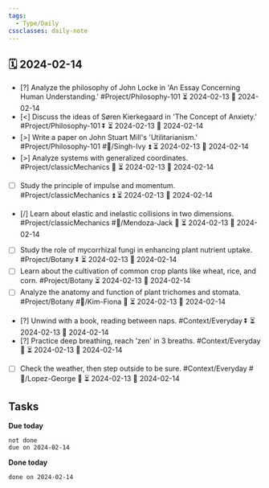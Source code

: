 ```yaml
---
tags:
  - Type/Daily
cssclasses: daily-note
---
```


## 🗓️ 2024-02-14

- [?] Analyze the philosophy of John Locke in 'An Essay Concerning Human Understanding.' #Project/Philosophy-101 ⏳ 2024-02-13 📅 2024-02-14
- [<] Discuss the ideas of Søren Kierkegaard in 'The Concept of Anxiety.' #Project/Philosophy-101 ⏬ ⏳ 2024-02-13 📅 2024-02-14
- [>] Write a paper on John Stuart Mill's 'Utilitarianism.' #Project/Philosophy-101 #👤/Singh-Ivy ⏫ ⏳ 2024-02-13 📅 2024-02-14
- [>] Analyze systems with generalized coordinates. #Project/classicMechanics 🔺 ⏳ 2024-02-13 📅 2024-02-14
- [ ] Study the principle of impulse and momentum. #Project/classicMechanics ⏫ ⏳ 2024-02-13 📅 2024-02-14
- [/] Learn about elastic and inelastic collisions in two dimensions. #Project/classicMechanics #👤/Mendoza-Jack 🔽 ⏳ 2024-02-13 📅 2024-02-14
- [ ] Study the role of mycorrhizal fungi in enhancing plant nutrient uptake. #Project/Botany ⏬ ⏳ 2024-02-13 📅 2024-02-14
- [ ] Learn about the cultivation of common crop plants like wheat, rice, and corn. #Project/Botany ⏳ 2024-02-13 📅 2024-02-14
- [ ] Analyze the anatomy and function of plant trichomes and stomata. #Project/Botany #👤/Kim-Fiona 🔺 ⏳ 2024-02-13 📅 2024-02-14
- [?] Unwind with a book, reading between naps. #Context/Everyday ⏬ ⏳ 2024-02-13 📅 2024-02-14
- [?] Practice deep breathing, reach 'zen' in 3 breaths. #Context/Everyday 🔽 ⏳ 2024-02-13 📅 2024-02-14
- [ ] Check the weather, then step outside to be sure. #Context/Everyday #👤/Lopez-George 🔼 ⏳ 2024-02-13 📅 2024-02-14

## Tasks

**Due today**

```tasks
not done
due on 2024-02-14
```

**Done today**

```tasks
done on 2024-02-14
```
            